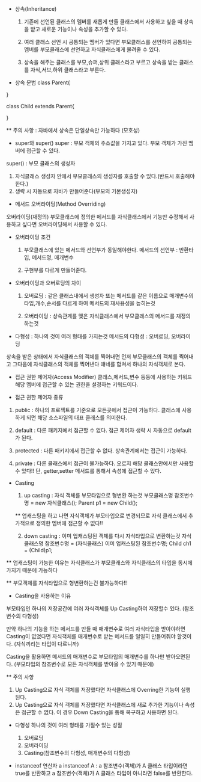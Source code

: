 - 상속(Inheritance)
   1. 기존에 선언된 클래스의 멤버를 새롭게 만들 클래스에서 사용하고 싶을 때 상속을 받고
      새로운 기능이나 속성을 추가할 수 있다.

   2. 여러 클래스 선언 시 공통되는 멤버가 있다면 부모클래스를 선언하여 공통되는 멤버를
      부모클래스에 선언하고 자식클래스에게 물려줄 수 있다.

   3. 상속을 해주는 클래스를 부모,슈퍼,상위 클래스라고 부르고
      상속을 받는 클래스를 자식,서브,하위 클래스라고 부른다.

- 상속 문법
class Parent{

}

class Child extends Parent{

}

** 주의 사항 : 자바에서 상속은 단일상속만 가능하다 (모호성)

- super와 super()
super : 부모 객체의 주소값을 가지고 있다.
   부모 객체가 가진 멤버에 접근할 수 있다.

super() : 부모 클래스의 생성자
   1. 자식클래스 생성자 안에서 부모클래스의 생성자를 호출할 수 있다.(반드시 호출해야한다.)
   2. 생략 시 자동으로 자바가 만들어준다(부모의 기본생성자)

- 메서드 오버라이딩(Method Overriding)
   
오버라이딩(재정의)
   부모클래스에 정의한 메서드를 자식클래스에서 기능만 수정해서 사용하고 싶다면 
   오버라이딩해서 사용할 수 있다.

- 오버라이딩 조건
   1. 부모클래스에 있는 메서드와 선언부가 동일해야한다.
   메서드의 선언부 : 반환타입, 메서드명, 매개변수

   2. 구현부를 다르게 만들어준다.

- 오버라이딩과 오버로딩의 차이
   1. 오버로딩 : 같은 클래스내에서 생성자 또는 메서드를 같은 이름으로 
           매개변수의 타입,개수,순서를 다르게 하여 메서드의 재사용성을 높히는것

   2. 오버라이딩 : 상속관계를 맺은 자식클래스에서 부모클래스의 메서드를 재정의하는것

- 다형성 : 하나의 것이 여러 형태를 가지는것
   메서드의 다형성 : 오버로딩, 오버라이딩

상속을 받은 상태에서 자식클래스의 객체를 찍어내면 먼저 부모클래스의 객체를 찍어내고 그다음에
자식클래스의 객체를 찍어낸다 얘네를 합쳐서 하나의 자식객체로 본다.

- 접근 권한 제어자(Access Modifier)
   클래스,메서드,변수 등등에 사용하는 키워드
   해당 멤버에 접근할 수 있는 권한을 설정하는 키워드이다.

- 접근 권한 제어자 종류
   
1. public : 하나의 프로젝트를 기준으로 모든곳에서 접근이 가능하다.
       클래스에 사용하게 되면 해당 소스파일의 대표 클래스를 의미한다.

2. default : 다른 패키지에서 접근할 수 없다.
        접근 제어자 생략 시 자동으로 default가 된다.

3. protected : 다른 패키지에서 접근할 수 없다.
      상속관계에서는 접근이 가능하다.

4. private : 다른 클래스에서 접근이 불가능하다.
        오로지 해당 클래스안에서만 사용할 수 있다!!
        단, getter,setter 메서드를 통해서 속성에 접근할 수 있다.
- Casting 
   1. up casting : 자식 객체를 부모타입으로 형변환 하는것
   부모클래스명 참조변수명 = new 자식클래스();
   Parent p1 = new Child();   

   ** 업캐스팅을 하고 나면 자식객체가 부모타입으로 변경되므로 자식 클래스에서 추가적으로
      정의한 멤버에 접근할 수 없다!!

   2. down casting : 이미 업캐스팅된 객체를 다시 자식타입으로 변환하는것 
   자식클래스명 참조변수명 = (자식클래스) 이미 업캐스팅된 참조변수명;
   Child ch1 = (Child)p1;

** 업캐스팅이 가능한 이유는 자식클래스가 부모클래스와 자식클래스의 타입을 동시에 가지기 때문에 가능하다

** 부모객체를 자식타입으로 형변환하는건 불가능하다!!

- Casting을 사용하는 이유

부모타입인 하나의 저장공간에 여러 자식객체를 Up Casting하여 저장할수 있다.
(참조변수의 다형성)

만약 하나의 기능을 하는 메서드를 만들 때 매개변수로 여러 자식타입을 받아야하면
Casting이 없었다면 자식객체를 매개변수로 받는 메서드를 일일히 만들어줘야 할것이다.
(자식끼리는 타입이 다르니까)

Casting을 활용하면 메서드의 매개변수로 부모타입의 매개변수를 하나만 받아오면된다.
(부모타입의 참조변수로 모든 자식객체를 받아올 수 있기 때문에)

** 주의 사항
1. Up Casting으로 자식 객체를 저장했다면 자식클래스에 Overring한 기능이 실행된다.
2. Up Casting으로 자식 객체를 저장했다면 자식클래스에 새로 추가한 기능이나 속성은 접근할 수 없다.
   이 경우 Down Casting을 통해 복구하고 사용하면 된다.

- 다형성
   하나의 것이 여러 형태를 가질수 있는 성질

   1. 오버로딩
   2. 오버라이딩
   3. Casting(참조변수의 다형성, 매개변수의 다형성)

- instanceof 연산자
   a instanceof A : 
      a 참조변수(객체)가 A 클래스 타입이라면 true를 반환하고
      a 참조변수(객체)가 A 클래스 타입이 아니라면 false를 반환한다.

